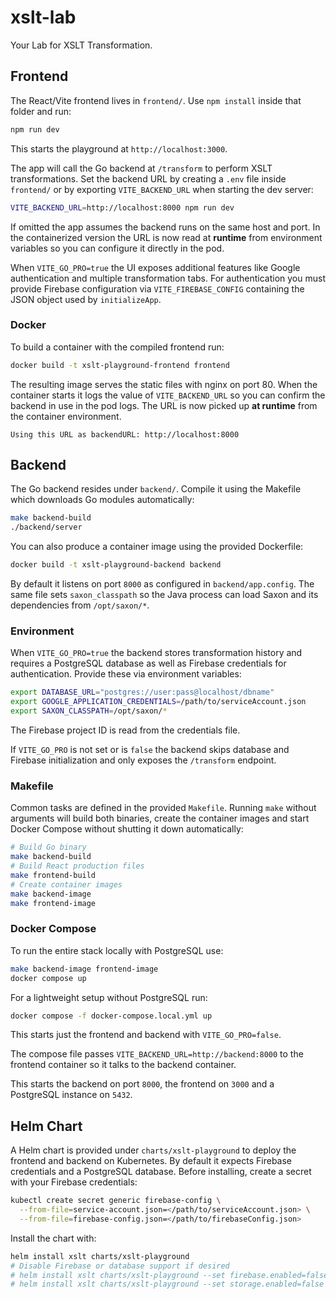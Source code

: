 # xslt-lab

Your Lab for XSLT Transformation.

## Frontend

The React/Vite frontend lives in `frontend/`. Use `npm install` inside that folder and run:

```bash
npm run dev
```

This starts the playground at `http://localhost:3000`.

The app will call the Go backend at `/transform` to perform XSLT transformations.
Set the backend URL by creating a `.env` file inside `frontend/` or by exporting
`VITE_BACKEND_URL` when starting the dev server:

```bash
VITE_BACKEND_URL=http://localhost:8000 npm run dev
```

If omitted the app assumes the backend runs on the same host and port. In the
containerized version the URL is now read at **runtime** from environment
variables so you can configure it directly in the pod.

When `VITE_GO_PRO=true` the UI exposes additional features like Google
authentication and multiple transformation tabs. For authentication you must
provide Firebase configuration via `VITE_FIREBASE_CONFIG` containing the JSON
object used by `initializeApp`.

### Docker

To build a container with the compiled frontend run:

```bash
docker build -t xslt-playground-frontend frontend
```

The resulting image serves the static files with nginx on port 80. When the
container starts it logs the value of `VITE_BACKEND_URL` so you can confirm the
backend in use in the pod logs. The URL is now picked up **at runtime** from the
container environment.

```
Using this URL as backendURL: http://localhost:8000
```

## Backend

The Go backend resides under `backend/`. Compile it using the Makefile which
downloads Go modules automatically:

```bash
make backend-build
./backend/server
```

You can also produce a container image using the provided Dockerfile:

```bash
docker build -t xslt-playground-backend backend
```

By default it listens on port `8000` as configured in `backend/app.config`.
The same file sets `saxon_classpath` so the Java process can load Saxon and
its dependencies from `/opt/saxon/*`.

### Environment

When `VITE_GO_PRO=true` the backend stores transformation history and
requires a PostgreSQL database as well as Firebase credentials for
authentication. Provide these via environment variables:

```bash
export DATABASE_URL="postgres://user:pass@localhost/dbname"
export GOOGLE_APPLICATION_CREDENTIALS=/path/to/serviceAccount.json
export SAXON_CLASSPATH=/opt/saxon/*
```

The Firebase project ID is read from the credentials file.

If `VITE_GO_PRO` is not set or is `false` the backend skips database and
Firebase initialization and only exposes the `/transform` endpoint.

### Makefile

Common tasks are defined in the provided `Makefile`.
Running `make` without arguments will build both binaries,
create the container images and start Docker Compose
without shutting it down automatically:

```bash
# Build Go binary
make backend-build
# Build React production files
make frontend-build
# Create container images
make backend-image
make frontend-image
```

### Docker Compose

To run the entire stack locally with PostgreSQL use:

```bash
make backend-image frontend-image
docker compose up
```

For a lightweight setup without PostgreSQL run:

```bash
docker compose -f docker-compose.local.yml up
```

This starts just the frontend and backend with `VITE_GO_PRO=false`.

The compose file passes `VITE_BACKEND_URL=http://backend:8000` to the frontend
container so it talks to the backend container.

This starts the backend on port `8000`, the frontend on `3000` and a PostgreSQL instance on `5432`.

## Helm Chart

A Helm chart is provided under `charts/xslt-playground` to deploy the frontend and backend on Kubernetes. By default it expects Firebase credentials and a PostgreSQL database. Before installing, create a secret with your Firebase credentials:

```bash
kubectl create secret generic firebase-config \
  --from-file=service-account.json=</path/to/serviceAccount.json> \
  --from-file=firebase-config.json=</path/to/firebaseConfig.json>
```

Install the chart with:

```bash
helm install xslt charts/xslt-playground
# Disable Firebase or database support if desired
# helm install xslt charts/xslt-playground --set firebase.enabled=false
# helm install xslt charts/xslt-playground --set storage.enabled=false
```

